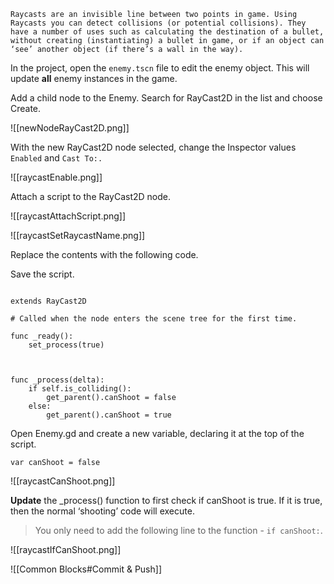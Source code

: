 

```
Raycasts are an invisible line between two points in game. Using Raycasts you can detect collisions (or potential collisions). They have a number of uses such as calculating the destination of a bullet, without creating (instantiating) a bullet in game, or if an object can ‘see’ another object (if there’s a wall in the way).
```
  

In the project, open the `enemy.tscn` file to edit the enemy object. This will update **all** enemy instances in the game.


Add a child node to the Enemy. Search for RayCast2D in the list and choose Create.

  ![[newNodeRayCast2D.png]]


  

With the new RayCast2D node selected, change the Inspector values `Enabled` and `Cast To:.`

  
![[raycastEnable.png]]
  

Attach a script to the RayCast2D node.

  
![[raycastAttachScript.png]]


  
![[raycastSetRaycastName.png]]


  

Replace the contents with the following code.

  

Save the script.

  

```gdscript

extends RayCast2D

# Called when the node enters the scene tree for the first time.

func _ready():
	set_process(true)

  

func _process(delta):
	if self.is_colliding():
		get_parent().canShoot = false
	else:
		get_parent().canShoot = true

```

  

Open Enemy.gd and create a new variable, declaring it at the top of the script.

  

```gdscript
var canShoot = false
```

  
![[raycastCanShoot.png]]


  

**Update** the _process() function to first check if canShoot is true. If it is true, then the normal ‘shooting’ code will execute.

  
> You only need to add the following line to the function - `if canShoot:`.

  
![[raycastIfCanShoot.png]]

![[Common Blocks#Commit & Push]]